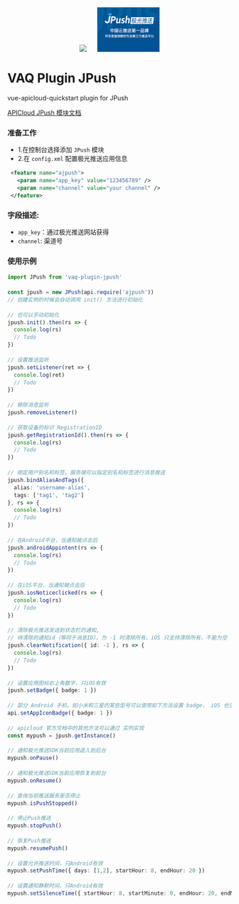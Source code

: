 <div style="width:100%;text-align:center">
  <img src="https://vaq.wangxuefeng.com.cn/img/logo.png" height="100" style="margin-right:20px;">
  <img src="./assets/img/jpush.png" height="100">
</div>


# VAQ Plugin JPush
vue-apicloud-quickstart plugin for JPush

[APICloud JPush 模块文档](https://docs.apicloud.com/Client-API/Open-SDK/ajpush)

### 准备工作
- 1.在控制台选择添加 `JPush` 模块
- 2.在 `config.xml` 配置极光推送应用信息

```xml
 <feature name="ajpush">
   <param name="app_key" value="123456789" />
   <param name="channel" value="your channel" />
 </feature>
```
### 字段描述:
+ `app_key`：通过极光推送网站获得
+ `channel`: 渠道号 

### 使用示例

```ts
import JPush from 'vaq-plugin-jpush'

const jpush = new JPush(api.require('ajpush'))
// 创建实例的时候会自动调用 init() 方法进行初始化

// 也可以手动初始化
jpush.init().then(rs => {
  console.log(rs)
  // Todo
})

// 设置推送监听
jpush.setListener(ret => {
  console.log(ret)
  // Todo
})

// 移除消息监听
jpush.removeListener()

// 获取设备的标识 RegistrationID
jpush.getRegistrationId().then(rs => {
  console.log(rs)
  // Todo
})

// 绑定用户别名和标签。服务端可以指定别名和标签进行消息推送
jpush.bindAliasAndTags({
  alias: 'username-alias',
  tags: ['tag1', 'tag2']
}, rs => {
  console.log(rs)
  // Todo
})

// 在Android平台，当通知被点击后
jpush.androidAppintent(rs => {
  console.log(rs)
  // Todo
})

// 在iOS平台，当通知被点击后
jpush.iosNoticeclicked(rs => {
  console.log(rs)
  // Todo
})

// 清除极光推送发送到状态栏的通知,
// 待清除的通知id（等同于消息ID），为 -1 时清除所有，iOS 只支持清除所有，不能为空
jpush.clearNotification({ id: -1 }, rs => {
  console.log(rs)
  // Todo
})

// 设置应用图标右上角数字，只iOS有效
jpush.setBadge({ badge: 1 })

// 部分 Android 手机，如小米和三星的某些型号可以使用如下方法设置 badge， iOS 也生效
api.setAppIconBadge({ badge: 1 })

// apicloud 官方文档中的其他方法可以通过 实列实现
const mypush = jpush.getInstance()

// 通知极光推送SDK当前应用退入到后台
mypush.onPause()

// 通知极光推送SDK当前应用恢复到前台
mypush.onResume()

// 查询当前推送服务是否停止
mypush.isPushStopped()

// 停止Push推送
mypush.stopPush()

// 恢复Push推送
mypush.resumePush()

// 设置允许推送时间，只Android有效
mypush.setPushTime({ days: [1,2], startHour: 8, endHour: 20 })

// 设置通知静默时间，只Android有效
mypush.setSilenceTime({ startHour: 8, startMinute: 0, endHour: 20, endMinute: 59 })

```